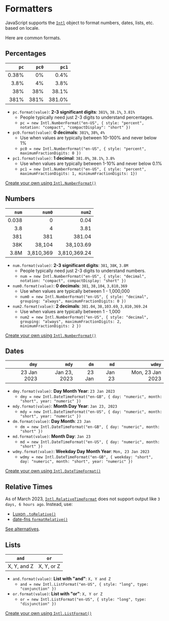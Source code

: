 # Formatters

JavaScript supports the [`Intl`](https://developer.mozilla.org/en-US/docs/Web/JavaScript/Reference/Global_Objects/Intl#locale_identification_and_negotiation)
object to format numbers, dates, lists, etc. based on locale.

Here are common formats.

## Percentages

| `pc`     | `pc0`      | `pc1`     |
|---------:|-----------:|----------:|
| 0.38%    | 0%         | 0.4%      |
| 3.8%     | 4%         | 3.8%      |
| 38%      | 38%        | 38.1%     |
| 381%     | 381%       | 381.0%    |

- `pc.format(value)`: **2-3 significant digits**: `381%`, `38.1%`, `3.81%`
  - People typically need just 2-3 digits to understand percentages.
  - `pc = new Intl.NumberFormat("en-US", { style: "percent", notation: "compact", "compactDisplay": "short" })`
- `pc0.format(value)`: **0 decimals**: `381%`, `38%`, `4%`
  - Use when values are typically between 10-100% and never below 1%
  - `pc0 = new Intl.NumberFormat("en-US", { style: "percent", maximumFractionDigits: 0 })`
- `pc1.format(value)`: **1 decimal**: `381.0%`, `38.1%`, `3.8%`
  - Use when values are typically between 1-10% and never below 0.1%
  - `pc1 = new Intl.NumberFormat("en-US", { style: "percent", maximumFractionDigits: 1, minimumFractionDigits: 1})`

[Create your own using `Intl.NumberFormat()`](https://developer.mozilla.org/en-US/docs/Web/JavaScript/Reference/Global_Objects/Intl/NumberFormat/NumberFormat)

## Numbers

| `num`   | `num0`     | `num2`       |
|--------:|-----------:|-------------:|
| 0.038   | 0          | 0.04         |
| 3.8     | 4          | 3.81         |
| 381     | 381        | 381.04       |
| 38K     | 38,104     | 38,103.69    |
| 3.8M    | 3,810,369  | 3,810,369.24 |

- `num.format(value)`: **2-3 significant digits**: `381`, `38K`, `3.8M`
  - People typically need just 2-3 digits to understand numbers.
  - `num = new Intl.NumberFormat("en-US", { style: "decimal", notation: "compact", compactDisplay: "short" })`
- `num0.format(value)`: **0 decimals**: `381`, `38,104`, `3,810,369`
  - Use when values are typically between 1 - 1,000,000
  - `num0 = new Intl.NumberFormat("en-US", { style: "decimal", grouping: "always", maximumFractionDigits: 0 })`
- `num2.format(value)`: **2 decimals**: `381.04`, `38,103.69`, `3,810,369.24`
  - Use when values are typically between 1 - 1,000
  - `num2 = new Intl.NumberFormat("en-US", { style: "decimal", grouping: "always", maximumFractionDigits: 2, minimumFractionDigits: 2 })`

[Create your own using `Intl.NumberFormat()`](https://developer.mozilla.org/en-US/docs/Web/JavaScript/Reference/Global_Objects/Intl/NumberFormat/NumberFormat)

## Dates

| `dmy`       | `mdy`        | `dm`   | `md`   | `wdmy`           |
|------------:|-------------:|-------:|-------:|-----------------:|
| 23 Jan 2023 | Jan 23, 2023 | 23 Jan | Jan 23 | Mon, 23 Jan 2023 |

- `dmy.format(value)`: **Day Month Year**: `23 Jan 2023`
  - `dmy = new Intl.DateTimeFormat("en-GB", { day: "numeric", month: "short", year: "numeric" })`
- `mdy.format(value)`: **Month Day Year**: `Jan 23, 2023`
  - `mdy = new Intl.DateTimeFormat("en-US", { day: "numeric", month: "short", year: "numeric" })`
- `dm.format(value)`: **Day Month**: `23 Jan`
  - `dm = new Intl.DateTimeFormat("en-GB", { day: "numeric", month: "short" })`
- `md.format(value)`: **Month Day**: `Jan 23`
  - `md = new Intl.DateTimeFormat("en-US", { day: "numeric", month: "short" })`
- `wdmy.format(value)`: **Weekday Day Month Year**: `Mon, 23 Jan 2023`
  - `wdmy = new Intl.DateTimeFormat("en-GB", { weekday: "short", day: "numeric", month: "short", year: "numeric" })`

[Create your own using `Intl.DateTimeFormat()`](https://developer.mozilla.org/en-US/docs/Web/JavaScript/Reference/Global_Objects/Intl/DateTimeFormat/DateTimeFormat)

## Relative Times

As of March 2023, [`Intl.RelativeTimeFormat`](https://developer.mozilla.org/en-US/docs/Web/JavaScript/Reference/Global_Objects/Intl/RelativeTimeFormat/RelativeTimeFormat)
does not support output like `3 days, 6 hours ago`. Instead, use:

- [Luxon `.toRelative()`](https://moment.github.io/luxon/docs/class/src/datetime.js~DateTime.html#instance-method-toRelative)
- [date-fns `formatRelative()`](https://date-fns.org/v2.29.3/docs/formatRelative)

[See alternatives](https://blog.logrocket.com/4-alternatives-to-moment-js-for-internationalizing-dates/).

## Lists

| `and`        | `or`        |
|--------------|-------------|
| X, Y, and Z  | X, Y, or Z  |

- `and.format(value)`: **List with "and"**: `X, Y and Z`
  - `and = new Intl.ListFormat("en-US", { style: "long", type: "conjunction" })`
- `or.format(value)`: **List with "or"**: `X, Y or Z`
  - `or = new Intl.ListFormat("en-US", { style: "long", type: "disjunction" })`

[Create your own using `Intl.ListFormat()`](https://developer.mozilla.org/en-US/docs/Web/JavaScript/Reference/Global_Objects/Intl/ListFormat/ListFormat)

